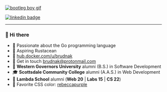 <a href="https://youtu.be/PWhcISYYpqM" target="_blank" rel="noopener noreferrer">
    <img src="https://github.com/brudnak/brudnak/blob/master/BVG%20-%20leila%20(ft.%20sinxi)_the_bootleg_boy.gif" alt="bootleg boy gif"/>
</a>

[![linkedin badge](https://img.shields.io/badge/Andrew_Brudnak-30302f?style=flat&logo=linkedin)](https://www.linkedin.com/in/andrewbrudnak/)

---

### 👋 Hi there

- :whale: Passionate about the Go programming language
- :crab: Aspiring Rustacean
- :ship: [hub.docker.com/u/brudnak](https://hub.docker.com/u/brudnak)
- :email: Get in touch <a href="mailto:brudnak@protonmail.com">brudnak@protonmail.com</a>
- :owl: **Western Governors University** alumni (B.S.) in Software Development
- :mortar_board: **Scottsdale Community College** alumni (A.A.S.) in Web Development
- :foggy: **Lambda School** alumni (**Web 20** | **Labs 15** | **CS 22**)
- :purple_heart: Favorite CSS color: [rebeccapurple](https://medium.com/@valgaze/the-hidden-purple-memorial-in-your-web-browser-7d84813bb416)
